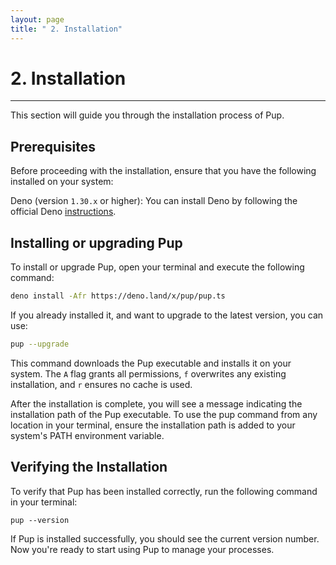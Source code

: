 ```yaml
---
layout: page
title: " 2. Installation"
---
```


# 2. Installation

---

This section will guide you through the installation process of Pup.

## Prerequisites

Before proceeding with the installation, ensure that you have the following installed on your system:

Deno (version `1.30.x` or higher): You can install Deno by following the official Deno [instructions](https://deno.land/manual/getting_started/installation).

## Installing or upgrading Pup

To install or upgrade Pup, open your terminal and execute the following command:

```bash
deno install -Afr https://deno.land/x/pup/pup.ts
```

If you already installed it, and want to upgrade to the latest version, you can use:

```bash
pup --upgrade
```

This command downloads the Pup executable and installs it on your system. The `A` flag grants all permissions, `f` overwrites any existing installation, and `r` ensures no cache is used.

After the installation is complete, you will see a message indicating the installation path of the Pup executable. To use the pup command from any location in your terminal, ensure the installation
path is added to your system's PATH environment variable.

## Verifying the Installation

To verify that Pup has been installed correctly, run the following command in your terminal:

```
pup --version
```

If Pup is installed successfully, you should see the current version number. Now you're ready to start using Pup to manage your processes.
